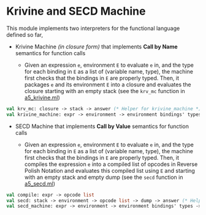 # Krivine and SECD Machine

This module implements two interpreters for the functional language defined so far,

- Krivine Machine *(in closure form)* that implements **Call by Name** semantics for function calls

    + Given an expression `e`, environment `E` to evaluate `e` in, and the type for each binding in `E` as a list of (variable name, type), the machine first checks that the bindings in `E` are properly typed. Then, it packages `e` and its environment `E` into a closure and evaluates the closure starting with an empty stack (see the `krv_mc` function in [a5_krivine.ml](a5_krivine.ml))

```ocaml
val krv_mc: closure -> stack -> answer (* Helper for krivine_machine *)
val krivine_machine: expr -> environment -> environment bindings' types -> answer
```

- SECD Machine that implements **Call by Value** semantics for function calls

    + Given an expression `e`, environment `E` to evaluate `e` in, and the type for each binding in `E` as a list of (variable name, type), the machine first checks that the bindings in `E` are properly typed. Then, it compiles the expression `e` into a compiled list of opcodes in Reverse Polish Notation and evaluates this compiled list using `E` and starting with an empty stack and empty dump (see the `secd` function in [a5_secd.ml](a5_secd.ml))

```ocaml
val compile: expr -> opcode list
val secd: stack -> environment -> opcode list -> dump -> answer (* Helper for secd_machine *)
val secd_machine: expr -> environment -> environment bindings' types -> answer
```